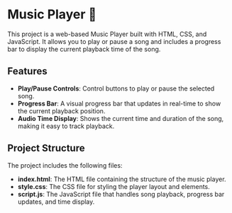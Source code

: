 # Music Player 🎵

This project is a web-based Music Player built with HTML, CSS, and JavaScript. It allows you to play or pause a song and includes a progress bar to display the current playback time of the song.

## Features
- **Play/Pause Controls**: Control buttons to play or pause the selected song.
- **Progress Bar**: A visual progress bar that updates in real-time to show the current playback position.
- **Audio Time Display**: Shows the current time and duration of the song, making it easy to track playback.

## Project Structure
The project includes the following files:
- **index.html**: The HTML file containing the structure of the music player.
- **style.css**: The CSS file for styling the player layout and elements.
- **script.js**: The JavaScript file that handles song playback, progress bar updates, and time display.